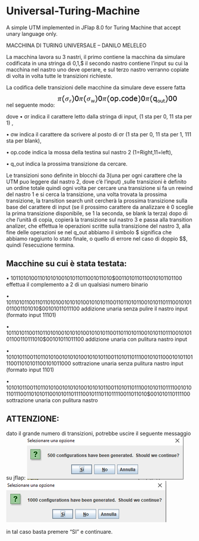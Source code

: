 # Universal-Turing-Machine
A simple UTM implemented in JFlap 8.0 for Turing Machine that accept unary language only.

MACCHINA DI TURING UNIVERSALE – DANILO MELELEO 

La macchina lavora su 3 nastri, il primo contiene la macchina da simulare codificata in una stringa di 0,1,$ il secondo nastro contiene l’input su cui la macchina nel nastro uno deve operare, e sul terzo nastro verranno copiate di volta in volta tutte le transizioni richieste.

La codifica delle transizioni delle macchine da simulare deve essere fatta nel seguente modo:
![](https://github.com/DaniMe98/Universal-Turing-Machine/blob/master/docs/utm.png)

dove • σr indica il carattere letto dalla stringa di input,
(1 sta per 0, 11 sta per 1) ,

• σw indica il carattere da scrivere al posto di σr (1 sta per 0, 11 sta per 1, 111 sta per blank), 

• op.code indica la mossa della testina sul nastro 2 (1=Right,11=left),

• q_out indica la prossima transizione da cercare.

Le transizioni sono definite in blocchi da 3(una per ogni carattere che la UTM puo leggere dal nastro 2, dove c’è l’input) 
,sulle transizioni è definito un ordine totale quindi ogni volta per cercare una transizione si fa un rewind del nastro 1 e si cerca la transizione, 
una volta trovata la prossima transizione, la transition search unit cercherà la prossima transizione sulla base del carattere di input (se il prossimo carattere da analizzare è 0 sceglie la prima transizione disponibile, se 1 la seconda, se blank la terza) dopo di che l’unità di copia,
copierà la transizione sul nastro 3 e passa alla transition analizer, che effettua le operazioni scritte sulla transizione del nastro 3,
alla fine delle operazioni se nel q_out abbiamo il simbolo $ significa che abbiamo raggiunto lo stato finale, o quello di errore nel caso di doppio $$, quindi l’esecuzione termina.

## Macchine su cui è stata testata:
•	10110101001101010100101011011001011010$0011010110110010101101100      effettua il complemento a 2 di un qualsiasi numero binario

•	1011010110011011010100101010100101010110011011010110010101101110010101011001101010$00101011011100 addizione unaria senza pulire il nastro input (formato input 11101)

•	101101011001101101010010101010010101011001101101011001010110111001010101100110111010$00101011011100 addizione unaria con pulitura nastro input 

•	101010110011011010100101010100101010110011010110111001010110$00101011011100110101011001010110$00 sottrazione unaria senza pulitura nastro input (formato input 1101)

•	10101011001101101010010101010010101011001101011011100101011011110010101101110011010101100101011011110010111011011110011011010$001010110111100 
sottrazione unaria con pulitura nastro

## ATTENZIONE:
dato il grande numero di transizioni, potrebbe uscire il seguente messaggio su jflap:
![](https://github.com/DaniMe98/Universal-Turing-Machine/blob/master/docs/utm2.png)
![](https://github.com/DaniMe98/Universal-Turing-Machine/blob/master/docs/ut3.png)

in tal caso basta premere “SI” e continuare.
